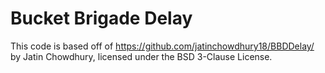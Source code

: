# Bucket Brigade Delay

This code is based off of https://github.com/jatinchowdhury18/BBDDelay/ by Jatin Chowdhury, licensed under the BSD 3-Clause License.
